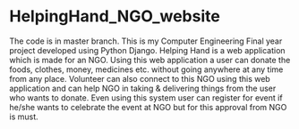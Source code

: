 # HelpingHand_NGO_website
The code is in master branch.
This is my Computer Engineering Final year project developed using Python Django.
Helping Hand is a web application which is made for an NGO.
Using this web application a user can donate the foods, clothes, money, medicines etc. without going anywhere at any time from any place.
Volunteer can also connect to this NGO using this web application and can help NGO in taking & delivering things from the user who wants to donate.
Even using this system user can register for event if he/she wants to celebrate the event at NGO but for this approval from NGO is must.
